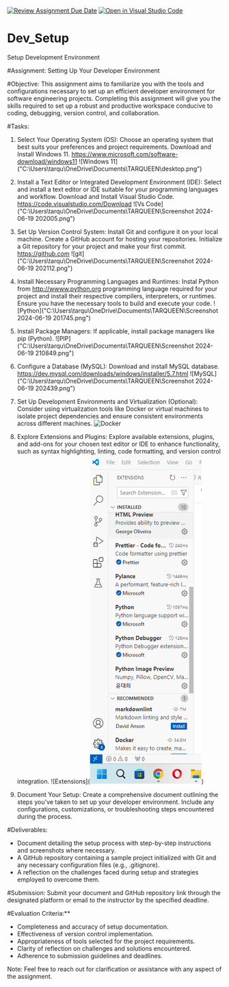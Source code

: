 [![Review Assignment Due Date](https://classroom.github.com/assets/deadline-readme-button-22041afd0340ce965d47ae6ef1cefeee28c7c493a6346c4f15d667ab976d596c.svg)](https://classroom.github.com/a/vbnbTt5m)
[![Open in Visual Studio Code](https://classroom.github.com/assets/open-in-vscode-2e0aaae1b6195c2367325f4f02e2d04e9abb55f0b24a779b69b11b9e10269abc.svg)](https://classroom.github.com/online_ide?assignment_repo_id=15284377&assignment_repo_type=AssignmentRepo)
# Dev_Setup
Setup Development Environment

#Assignment: Setting Up Your Developer Environment

#Objective:
This assignment aims to familiarize you with the tools and configurations necessary to set up an efficient developer environment for software engineering projects. Completing this assignment will give you the skills required to set up a robust and productive workspace conducive to coding, debugging, version control, and collaboration.

#Tasks:

1. Select Your Operating System (OS):
   Choose an operating system that best suits your preferences and project requirements. Download and Install Windows 11. https://www.microsoft.com/software-download/windows11
  ![Windows 11] ("C:\Users\tarqu\OneDrive\Documents\TARQUEEN\desktop.png")

2. Install a Text Editor or Integrated Development Environment (IDE):
   Select and install a text editor or IDE suitable for your programming languages and workflow. Download and Install Visual Studio Code. https://code.visualstudio.com/Download
   ![Vs Code]("C:\Users\tarqu\OneDrive\Documents\TARQUEEN\Screenshot 2024-06-19 202005.png")
3. Set Up Version Control System:
   Install Git and configure it on your local machine. Create a GitHub account for hosting your repositories. Initialize a Git repository for your project and make your first commit. https://github.com
![git]("C:\Users\tarqu\OneDrive\Documents\TARQUEEN\Screenshot 2024-06-19 202112.png")
4. Install Necessary Programming Languages and Runtimes:
  Instal Python from http://wwww.python.org programming language required for your project and install their respective compilers, interpreters, or runtimes. Ensure you have the necessary tools to build and execute your code.
![Python]("C:\Users\tarqu\OneDrive\Documents\TARQUEEN\Screenshot 2024-06-19 201745.png")
5. Install Package Managers:
   If applicable, install package managers like pip (Python).
![PIP]("C:\Users\tarqu\OneDrive\Documents\TARQUEEN\Screenshot 2024-06-19 210849.png")
6. Configure a Database (MySQL):
   Download and install MySQL database. https://dev.mysql.com/downloads/windows/installer/5.7.html
![MySQL]("C:\Users\tarqu\OneDrive\Documents\TARQUEEN\Screenshot 2024-06-19 202439.png")
7. Set Up Development Environments and Virtualization (Optional):
   Consider using virtualization tools like Docker or virtual machines to isolate project dependencies and ensure consistent environments across different machines.
   ![Docker]("C:\Users\tarqu\OneDrive\Documents\TARQUEEN\dock.jpg")

8. Explore Extensions and Plugins:
   Explore available extensions, plugins, and add-ons for your chosen text editor or IDE to enhance functionality, such as syntax highlighting, linting, code formatting, and version control integration.
![Extensions](![alt text](image.png))
9. Document Your Setup:
    Create a comprehensive document outlining the steps you've taken to set up your developer environment. Include any configurations, customizations, or troubleshooting steps encountered during the process. 

#Deliverables:
- Document detailing the setup process with step-by-step instructions and screenshots where necessary.
- A GitHub repository containing a sample project initialized with Git and any necessary configuration files (e.g., .gitignore).
- A reflection on the challenges faced during setup and strategies employed to overcome them.

#Submission:
Submit your document and GitHub repository link through the designated platform or email to the instructor by the specified deadline.

#Evaluation Criteria:**
- Completeness and accuracy of setup documentation.
- Effectiveness of version control implementation.
- Appropriateness of tools selected for the project requirements.
- Clarity of reflection on challenges and solutions encountered.
- Adherence to submission guidelines and deadlines.

Note: Feel free to reach out for clarification or assistance with any aspect of the assignment.
